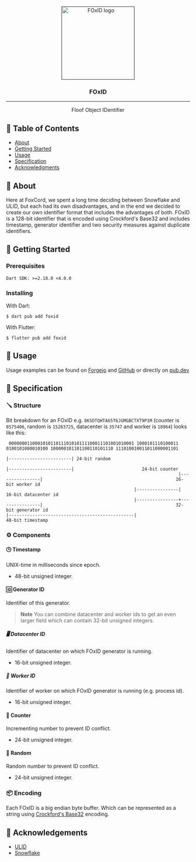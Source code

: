 <p align="center">
    <a href="" rel="noopener">
    <img width=200px height=200px src="https://git.kasefuchs.su/foxcordchat/branding/raw/branch/main/subprojects/foxid/logo.svg" alt="FOxID logo"></a>
</p>

<h3 align="center">FOxID</h3>

---

<p align="center"> Floof Object IDentifier
    <br> 
</p>

## 📝 Table of Contents

- [About](#about)
- [Getting Started](#getting-started)
- [Usage](#usage)
- [Specification](#specification)
- [Acknowledgments](#acknowledgement)

## 🧐 About <a name = "about"></a>

Here at FoxCord, we spent a long time deciding between Snowflake and ULID, but each had its own disadvantages, and in the end we decided to create our own identifier format that includes the advantages of both. FOxID is a 128-bit identifier that is encoded using Crockford's Base32 and includes timestamp, generator identifier and two security measures against duplicate identifiers.

## 🏁 Getting Started <a name = "getting-started"></a>

### Prerequisites

```
Dart SDK: >=2.18.0 <4.0.0
```

### Installing

With Dart:

```shell
$ dart pub add foxid
```

With Flutter:
```shell
$ flutter pub add foxid
```

## 🎈 Usage <a name="usage"></a>

Usage examples can be found on [Forgejo](https://git.kasefuchs.su/foxcordchat/foxid/src/branch/main/example) and [GitHub](https://github.com/foxcordchat/foxid/tree/main/example) or directly on [pub.dev](https://pub.dev/packages/foxid/example)

## 📑 Specification <a name = "specification"></a>

### 🪛 Structure

Bit breakdown for an FOxID e.g. `065DTQHTA65T6JGMGBCTXT9P1M` (counter is `8575406`, random is `15283725`, datacenter is `35747` and worker is `18964`) looks like this:

```
 000000011000101011011101010111100011101001010001 1000101110100011 0100101000010100 100000101101100110101110 111010010011011000001101
                                                                                                            |------------------------| 24-bit random
                                                                                   |------------------------|                          24-bit counter
                                                                  |----------------|                                                   16-bit worker id
                                                 |----------------|                                                                    16-bit datacenter id
                                                 |----------------+----------------|                                                   32-bit generator id
|------------------------------------------------|                                                                                     48-bit timestamp
```

### ⚙️ Components

#### 🕒 Timestamp

UNIX-time in milliseconds since epoch.

- 48-bit unsigned integer.

#### 🆔 Generator ID

Identifier of this generator.

> **Note**
> You can combine datacenter and worker ids to get an even larger field which can contain 32-bit unsigned integers.

##### 🖥️ Datacenter ID

Identifier of datacenter on which FOxID generator is running.

- 16-bit unsigned integer.

##### 👷 Worker ID

Identifier of worker on which FOxID generator is running (e.g. process id).

- 16-bit unsigned integer.

#### 🧮 Counter

Incrementing number to prevent ID conflict.

- 24-bit unsigned integer.

#### 🎲 Random

Random number to prevent ID conflict.

- 24-bit unsigned integer.

### 📦 Encoding

Each FOxID is a big endian byte buffer. Which can be represented as a string using [Crockford's Base32](https://www.crockford.com/base32.html) encoding.

## 🎉 Acknowledgements <a name = "acknowledgement"></a>

- [ULID](https://github.com/ulid/spec)
- [Snowflake](https://developer.twitter.com/en/docs/twitter-ids)
